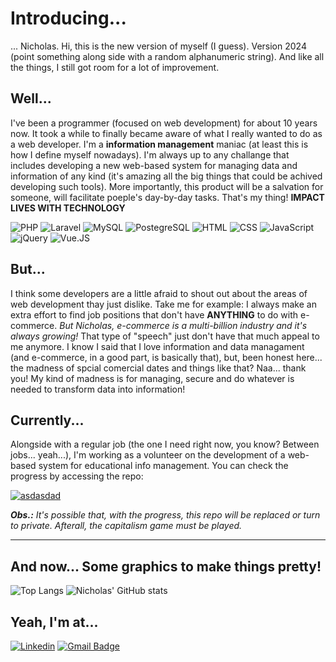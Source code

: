 # Introducing...
... Nicholas. Hi, this is the new version of myself (I guess). Version 2024 (point something along side with a random alphanumeric string). And like all the things, I still got room for a lot of improvement.

## Well...
I've been a programmer (focused on web development) for about 10 years now. It took a while to finally became aware of what I really wanted to do as a web developer. I'm a **information management** maniac (at least this is how I define myself nowadays). I'm always up to any challange that includes developing a new web-based system for managing data and information of any kind (it's amazing all the big things that could be achived developing such tools). More importantly, this product will be a salvation for someone, will facilitate poeple's day-by-day tasks. That's my thing! **IMPACT LIVES WITH TECHNOLOGY**

<img src="https://img.shields.io/badge/PHP-grey?style=for-the-badge&logo=php" alt="PHP" /> <img src="https://img.shields.io/badge/Laravel-grey?style=for-the-badge&logo=Laravel" alt="Laravel" /> <img src="https://img.shields.io/badge/MySQL-grey?style=for-the-badge&logo=mysql" alt="MySQL" /> <img src="https://img.shields.io/badge/postgresql-grey?style=for-the-badge&logo=postgresql" alt="PostegreSQL" /> <img src="https://img.shields.io/badge/HTML-grey?style=for-the-badge&logo=html5" alt="HTML" /> <img src="https://img.shields.io/badge/CSS-grey?style=for-the-badge&logo=css3" alt="CSS" /> <img src="https://img.shields.io/badge/javascript-grey?style=for-the-badge&logo=javascript" alt="JavaScript" /> <img src="https://img.shields.io/badge/jquery-grey?style=for-the-badge&logo=jquery" alt="jQuery" /> <img src="https://img.shields.io/badge/vue.js-grey?style=for-the-badge&logo=vue.js" alt="Vue.JS" />

## But...
I think some developers are a little afraid to shout out about the areas of web development thay just dislike. Take me for example: I always make an extra effort to find job positions that don't have **ANYTHING** to do with e-commerce. *But Nicholas, e-commerce is a multi-billion industry and it's always growing!* That type of "speech" just don't have that much appeal to me anymore. I know I said that I love information and data managament (and e-commerce, in a good part, is basically that), but, been honest here... the madness of spcial comercial dates and things like that? Naa... thank you! My kind of madness is for managing, secure and do whatever is needed to transform data into information!

## Currently...
Alongside with a regular job (the one I need right now, you know? Between jobs... yeah...), I'm working as a volunteer on the development of a web-based system for educational info management. You can check the progress by accessing the repo:

<a href="https://github.com/nicklleite/educatech-core">
  <img align="center" src="https://github-readme-stats.vercel.app/api/pin/?username=nicklleite&repo=educatech-core&theme=nord&hide_border=true" title="asdasdad" />
</a>

***Obs.:** It's possible that, with the progress, this repo will be replaced or turn to private. Afterall, the capitalism game must be played.*

----------------------------------------

## And now... Some graphics to make things pretty!
<div>
    <img src="https://github-readme-stats.vercel.app/api/top-langs/?username=nicklleite&include_all_commits=true&theme=nord&show_icons=true&hide_border=true" alt="Top Langs"/>
    <img src="https://github-readme-stats.vercel.app/api?username=nicklleite&include_all_commits=true&theme=nord&show_icons=true&hide_border=true" alt="Nicholas' GitHub stats"/>
</div>

## Yeah, I'm at...
[![Linkedin](https://img.shields.io/badge/linkedin-292D3E?style=flat-square&logo=Linkedin&logoColor=white&link=https://www.linkedin.com/in/nicholasleite/)](https://www.linkedin.com/in/nicholasleite/)
[![Gmail Badge](https://img.shields.io/badge/-email-292D3E?style=flat-square&logo=Gmail&logoColor=white&link=mailto:nicklleite@gmail.com)](mailto:nicklleite@gmail.com)

<!--
**nicklleite/nicklleite** is a ✨ _special_ ✨ repository because its `README.md` (this file) appears on your GitHub profile.

Here are some ideas to get you started:

- 🔭 I’m currently working on ...
- 🌱 I’m currently learning ...
- 👯 I’m looking to collaborate on ...
- 🤔 I’m looking for help with ...
- 💬 Ask me about ...
- 📫 How to reach me: ...
- 😄 Pronouns: ...
- ⚡ Fun fact: ...
-->

